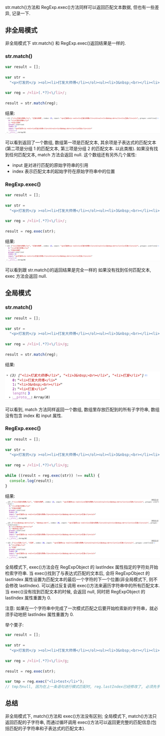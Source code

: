 str.match()方法和 RegExp.exec()方法同样可以返回匹配文本数据, 但也有一些差异, 记录一下.

## 非全局模式

非全局模式下 str.match() 和 RegExp.exec()返回结果是一样的.

### str.match()

```javascript
var result = [];

var str =
  "<p>打发的</p ><ol><li>打发大师傅</li></ol><ul><li>3&nbsp;<br></li><li>打发</li></ul>";

var reg = /<li>(.*?)<\/li>/;

result = str.match(reg);
```

结果:
![](https://raw.githubusercontent.com/tzstone/MarkdownPhotos/master/match-%E9%9D%9E%E5%85%A8%E5%B1%80.png)

可以看到返回了一个数组, 数组第一项是匹配文本, 其余项是子表达式的匹配文本(第二项是分组 1 的匹配文本, 第三项是分组 2 的匹配文本. 以此类推).
如果没有找到任何匹配文本, match 方法会返回 null.
这个数组还有另外几个属性:

- input 是对进行匹配的原始字符串的引用
- index 表示匹配文本的起始字符在原始字符串中的位置

### RegExp.exec()

```javascript
var result = [];

var str =
  "<p>打发的</p ><ol><li>打发大师傅</li></ol><ul><li>3&nbsp;<br></li><li>打发</li></ul>";

var reg = /<li>(.*?)<\/li>/;

result = reg.exec(str);
```

结果:
![](https://github.com/tzstone/MarkdownPhotos/blob/master/exec-%E9%9D%9E%E5%85%A8%E5%B1%80.png)

可以看到跟 str.match()的返回结果是完全一样的
如果没有找到任何匹配文本, exec 方法会返回 null.

## 全局模式

### str.match()

```javascript
var result = [];

var str =
  "<p>打发的</p ><ol><li>打发大师傅</li></ol><ul><li>3&nbsp;<br></li><li>打发</li></ul>";

var reg = /<li>(.*?)<\/li>/g;

result = str.match(reg);
```

结果:

![](https://github.com/tzstone/MarkdownPhotos/blob/master/match-%E5%85%A8%E5%B1%80.png)

可以看到, match 方法同样返回一个数组, 数组里存放匹配到的所有子字符串, 数组没有包含 index 和 input 属性.

### RegExp.exec()

```javascript
var result = [];

var str =
  "<p>打发的</p ><ol><li>打发大师傅</li></ol><ul><li>3&nbsp;<br></li><li>打发</li></ul>";

var reg = /<li>(.*?)<\/li>/g;

while ((result = reg.exec(str)) !== null) {
  console.log(result);
}
```

结果:
![](https://github.com/tzstone/MarkdownPhotos/blob/master/exec-%E5%85%A8%E5%B1%80.png)

全局模式下, exec()方法会在 RegExpObject 的 lastIndex 属性指定的字符处开始检索字符串. 当 exec()找到了与表达式匹配的文本后, 会将 RegExpObject 的 lastIndex 属性设置为匹配文本的最后一个字符的下一个位置(非全局模式下, 则不会修改 lastIndex). 可以通过反复调用 exec()方法来遍历字符串中的所有匹配文本. 当 exec()没有找到匹配文本的时候, 会返回 null, 同时把 RegExpObject 的 lastIndex 属性重置为 0.

注意: 如果在一个字符串中完成了一次模式匹配之后要开始检索新的字符串，就必须手动地把 lastIndex 属性重置为 0.

举个栗子:

```javascript
var result = [];

var str =
  "<p>打发的</p ><ol><li>打发大师傅</li></ol><ul><li>3&nbsp;<br></li><li>打发</li></ul>";

var reg = /<li>(.*?)<\/li>/g;

result = reg.exec(str);

var tmp = reg.exec("<li>test</li>");
// tmp为null, 因为在上一条语句进行模式匹配时, reg.lastIndex已经修改了, 必须先手动设置为0: reg.lastIndex=0
```

## 总结

非全局模式下, match()方法和 exec()方法没有区别; 全局模式下, match()方法只返回匹配的子字符串, 而通过循环调用 exec()方法可以返回更完整的匹配信息(包括匹配的子字符串和子表达式的匹配文本).
